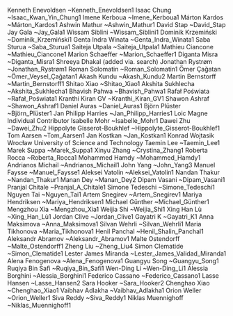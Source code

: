 Kenneth Enevoldsen ~Kenneth_Enevoldsen1
Isaac Chung ~Isaac_Kwan_Yin_Chung1
Imene Kerboua ~Imene_Kerboua1
Márton Kardos ~Márton_Kardos1
Ashwin Mathur ~Ashwin_Mathur1
David Stap ~David_Stap
Jay Gala ~Jay_Gala1
Wissam Siblini ~Wissam_Siblini1
Dominik Krzemiński ~Dominik_Krzemiński1
Genta Indra Winata ~Genta_Indra_Winata1
Saba Sturua ~Saba_Sturua1
Saiteja Utpala ~Saiteja_Utpala1
Mathieu Ciancone ~Mathieu_Ciancone1
Marion Schaeffer ~Marion_Schaeffer1
Diganta Misra ~Diganta_Misra1
Shreeya Dhakal (added via. search)
Jonathan Rystrøm ~Jonathan_Rystrøm1
Roman Solomatin ~Roman_Solomatin1
Ömer Çağatan ~Ömer_Veysel_Çağatan1
Akash Kundu ~Akash_Kundu2
Martin Bernstorff ~Martin_Bernstorff1
Shitao Xiao ~Shitao_Xiao1
Akshita Sukhlecha ~Akshita_Sukhlecha1
Bhavish Pahwa ~Bhavish_Pahwa1
Rafał Poświata ~Rafał_Poświata1
Kranthi Kiran GV ~Kranthi_Kiran_GV1
Shawon Ashraf ~Shawon_Ashraf1
Daniel Auras ~Daniel_Auras1
Björn Plüster ~Björn_Plüster1
Jan Philipp Harries ~Jan_Philipp_Harries1
Loic Magne Individual Contributor
Isabelle Mohr ~Isabelle_Mohr1
Dawei Zhu ~Dawei_Zhu2
Hippolyte Gisserot-Boukhlef ~Hippolyte_Gisserot-Boukhlef1
Tom Aarsen ~Tom_Aarsen1
Jan Kostkan ~Jan_Kostkan1
Konrad Wojtasik Wrocław University of Science and Technology
Taemin Lee ~Taemin_Lee1
Marek Suppa ~Marek_Suppa1
Xinyu Zhang ~Crystina_Zhang1
Roberta Rocca ~Roberta_Rocca1
Mohammed Hamdy ~Mohammed_Hamdy1
Andrianos Michail ~Andrianos_Michail1
John Yang ~John_Yang3
Manuel Faysse ~Manuel_Faysse1
Aleksei Vatolin ~Aleksei_Vatolin1
Nandan Thakur ~Nandan_Thakur1
Manan Dey ~Manan_Dey2
Dipam Vasani ~Dipam_Vasani1
Pranjal Chitale ~Pranjal_A_Chitale1
Simone Tedeschi ~Simone_Tedeschi1
Nguyen Tai ~Nguyen_Tai1
Artem Snegirev ~Artem_Snegirev1
Mariya Hendriksen ~Mariya_Hendriksen1
Michael Günther ~Michael_Günther1
Mengzhou Xia ~Mengzhou_Xia1
Weijia Shi ~Weijia_Shi1
Xing Han Lù ~Xing_Han_Lù1
Jordan Clive ~Jordan_Clive1
Gayatri K ~Gayatri_K1
Anna Maksimova ~Anna_Maksimova1
Silvan Wehrli ~Silvan_Wehrli1
Maria Tikhonova ~Maria_Tikhonova1
Henil Panchal ~Henil_Shalin_Panchal1
Aleksandr Abramov ~Aleksandr_Abramov1
Malte Ostendorff ~Malte_Ostendorff1
Zheng Liu ~Zheng_Liu4
Simon Clematide ~Simon_Clematide1
Lester James Miranda ~Lester_James_Validad_Miranda1
Alena Fenogenova ~Alena_Fenogenova1
Guangyu Song ~Guangyu_Song1
Ruqiya Bin Safi ~Ruqiya_Bin_Safi1
Wen-Ding Li ~Wen-Ding_Li1
Alessia Borghini ~Alessia_Borghini1
Federico Cassano ~Federico_Cassano1
Lasse Hansen ~Lasse_Hansen2
Sara Hooker ~Sara_Hooker2
Chenghao Xiao ~Chenghao_Xiao1
Vaibhav Adlakha ~Vaibhav_Adlakha1
Orion Weller ~Orion_Weller1
Siva Reddy ~Siva_Reddy1
Niklas Muennighoff ~Niklas_Muennighoff1

